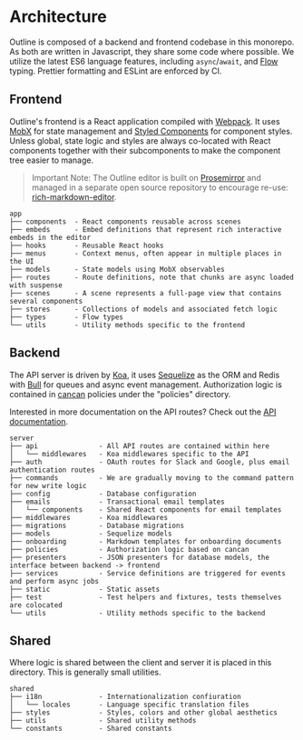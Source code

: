 
# Architecture

Outline is composed of a backend and frontend codebase in this monorepo. As both are written in Javascript, they share some code where possible. We utilize the latest ES6 language features, including `async`/`await`, and [Flow](https://flow.org/) typing. Prettier formatting and ESLint are enforced by CI.

## Frontend

Outline's frontend is a React application compiled with [Webpack](https://webpack.js.org/). It uses [MobX](https://mobx.js.org/) for state management and [Styled Components](https://www.styled-components.com/) for component styles. Unless global, state logic and styles are always co-located with React components together with their subcomponents to make the component tree easier to manage.

> Important Note: The Outline editor is built on [Prosemirror](https://github.com/prosemirror) and managed in a separate open source repository to encourage re-use: [rich-markdown-editor](https://github.com/outline/rich-markdown-editor).

```
app
├── components  - React components reusable across scenes
├── embeds      - Embed definitions that represent rich interactive embeds in the editor
├── hooks       - Reusable React hooks
├── menus       - Context menus, often appear in multiple places in the UI
├── models      - State models using MobX observables
├── routes      - Route definitions, note that chunks are async loaded with suspense
├── scenes      - A scene represents a full-page view that contains several components
├── stores      - Collections of models and associated fetch logic
├── types       - Flow types
└── utils       - Utility methods specific to the frontend
```

## Backend

The API server is driven by [Koa](http://koajs.com/), it uses [Sequelize](http://docs.sequelizejs.com/) as the ORM and Redis with [Bull](https://github.com/OptimalBits/bull) for queues and async event management. Authorization logic
is contained in [cancan](https://www.npmjs.com/package/cancan) policies under the "policies" directory.

Interested in more documentation on the API routes? Check out the [API documentation](https://getoutline.com/developers).

```
server
├── api               - All API routes are contained within here
│   └── middlewares   - Koa middlewares specific to the API
├── auth              - OAuth routes for Slack and Google, plus email authentication routes
├── commands          - We are gradually moving to the command pattern for new write logic
├── config            - Database configuration
├── emails            - Transactional email templates
│   └── components    - Shared React components for email templates
├── middlewares       - Koa middlewares
├── migrations        - Database migrations
├── models            - Sequelize models
├── onboarding        - Markdown templates for onboarding documents
├── policies          - Authorization logic based on cancan
├── presenters        - JSON presenters for database models, the interface between backend -> frontend
├── services          - Service definitions are triggered for events and perform async jobs
├── static            - Static assets
├── test              - Test helpers and fixtures, tests themselves are colocated
└── utils             - Utility methods specific to the backend
```

## Shared

Where logic is shared between the client and server it is placed in this directory. This is generally
small utilities.

```
shared
├── i18n              - Internationalization confiuration
│   └── locales       - Language specific translation files
├── styles            - Styles, colors and other global aesthetics
├── utils             - Shared utility methods
└── constants         - Shared constants
```